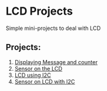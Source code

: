 # LCD Projects
Simple mini-projects to deal with LCD

## Projects:
<ol>
<li><a href="https://github.com/BasmaElhoseny01/Basic_Arduino_projects/tree/main/15.LCD/1.Displaying%20Message%20and%20counter">Displaying Message and counter</a></li>
<li><a href="https://github.com/BasmaElhoseny01/Basic_Arduino_projects/tree/main/15.LCD/2.Sensor%20on%20the%20LCD">Sensor on the LCD</a></li>
<li><a href="https://github.com/BasmaElhoseny01/Basic_Arduino_projects/tree/main/15.LCD/3.LCD%20using%20I2C">LCD using I2C</a></li>
  <li><a href="https://github.com/BasmaElhoseny01/Basic_Arduino_projects/tree/main/15.LCD/4.Sensor%20on%20LCD%20with%20I2C">Sensor on LCD with I2C</a></li>
</ol>
